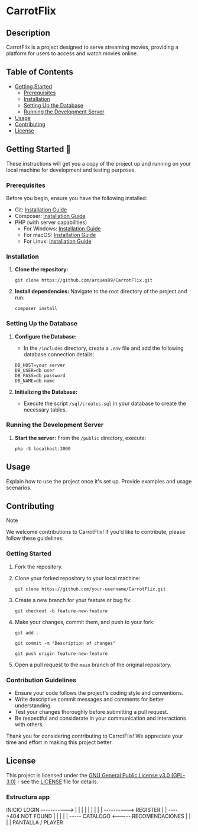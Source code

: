 # CarrotFlix

## Description

CarrotFlix is a project designed to serve streaming movies, providing a platform for users to access and watch movies online.


## Table of Contents

-   [Getting Started](#getting-started)
    -   [Prerequisites](#prerequisites)
    -   [Installation](#installation)
    -   [Setting Up the Database](#setting-up-the-database)
    -   [Running the Development Server](#running-the-development-server)
-   [Usage](#usage)
-   [Contributing](#contributing)
-   [License](#license)

## Getting Started 🌟

These instructions will get you a copy of the project up and running on your local machine for development and testing purposes.

### Prerequisites

Before you begin, ensure you have the following installed:

- Git: [Installation Guide](https://git-scm.com/book/en/v2/Getting-Started-Installing-Git)
- Composer: [Installation Guide](https://getcomposer.org/doc/00-intro.md)
- PHP (with server capabilities)
  - For Windows: [Installation Guide](https://www.php.net/manual/en/install.windows.php)
  - For macOS: [Installation Guide](https://www.php.net/manual/en/install.macosx.php)
  - For Linux: [Installation Guide](https://www.php.net/manual/en/install.unix.php)


### Installation

1. **Clone the repository:**

    ```
    git clone https://github.com/arques89/CarrotFlix.git
    ```

2. **Install dependencies:**
   Navigate to the root directory of the project and run:
    ```
    composer install
    ```

### Setting Up the Database

1. **Configure the Database:**

    - In the `/includes` directory, create a `.env` file and add the following database connection details:

    ```
    DB_HOST=your server
    DB_USER=db user
    DB_PASS=db password
    DB_NAME=db name
    ```

2. **Initializing the Database:**
    - Execute the script `/sql/creates.sql` in your database to create the necessary tables.

### Running the Development Server

1. **Start the server:**
   From the `/public` directory, execute:
    ```
    php -S localhost:3000
    ```

## Usage

Explain how to use the project once it's set up. Provide examples and usage scenarios.

## Contributing

> [!NOTE]
> We welcome contributions to CarrotFlix! If you'd like to contribute, please follow these guidelines:

### Getting Started

1. Fork the repository.
2. Clone your forked repository to your local machine:
    ```
    git clone https://github.com/your-username/CarrotFlix.git
    ```
3. Create a new branch for your feature or bug fix:
    ```
    git checkout -b feature-new-feature
    ```
4. Make your changes, commit them, and push to your fork:
    ```
    git add .
    ```
    ```
    git commit -m "Description of changes"
    ```
    ```
    git push origin feature-new-feature
    ```

5. Open a pull request to the `main` branch of the original repository.

### Contribution Guidelines

-   Ensure your code follows the project's coding style and conventions.
-   Write descriptive commit messages and comments for better understanding.
-   Test your changes thoroughly before submitting a pull request.
-   Be respectful and considerate in your communication and interactions with others.

Thank you for considering contributing to CarrotFlix! We appreciate your time and effort in making this project better.

## License

This project is licensed under the [GNU General Public License v3.0 (GPL-3.0)](https://www.gnu.org/licenses/gpl-3.0.html) - see the [LICENSE](LICENSE) file for details.

### Estructura app

INICIO          LOGIN ----------->
  |               |               |
  |               |               |
  |               |               |
  ----------> REGISTER            |
                                  |
   ---->404 NOT FOUND             |
                                  |
                                  |
                                  |
                                  |
      ----- CATALOGO <----- RECOMENDACIONES
      |
      |
      |
      | PANTALLA / PLAYER
